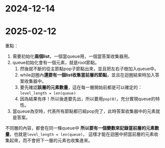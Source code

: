 # 2024-12-14
# 2025-02-12
重點：
1. 需要初始化**兩個list**，一個當queue用，一個當答案收集器用。
2. queue初始化會有一個元素，就是root節點。
   1. 然後就不斷的從主節點pop子節點出來，並且把左右子樹加入queue中。
   2. while迴圈內**還要有一個list收集當前層的節點**，並且在迴圈結束時加入答案收集器中。
   3. 要先確認**該層的元素數量**，這在每一層開始前都是可以確定的：`level_length = len(queue)`
   4. 因為結果有序！所以後進要先出，所以要用`pop(0)`，充分實現queue的特性。
3. 當queue為空時，代表所有節點都已經pop完了，此時答案收集器中的元素就是答案。

不同層的內容，都會在同一條queue中
**所以要有一個變數來記錄當前層的元素數量**，也就是`level_length = len(queue)`，
這樣才能在迴圈中把當前層的元素收集起來，而不會把下一層的元素也收集進來。
